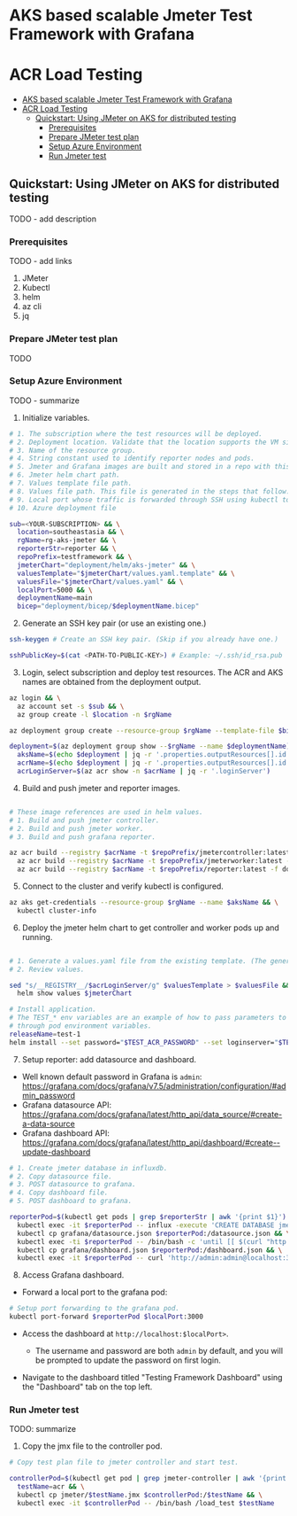 # AKS based scalable Jmeter Test Framework with Grafana

# ACR Load Testing

- [AKS based scalable Jmeter Test Framework with Grafana](#aks-based-scalable-jmeter-test-framework-with-grafana)
- [ACR Load Testing](#acr-load-testing)
  - [Quickstart: Using JMeter on AKS for distributed testing](#quickstart-using-jmeter-on-aks-for-distributed-testing)
    - [Prerequisites](#prerequisites)
    - [Prepare JMeter test plan](#prepare-jmeter-test-plan)
    - [Setup Azure Environment](#setup-azure-environment)
    - [Run Jmeter test](#run-jmeter-test)

## Quickstart: Using JMeter on AKS for distributed testing

TODO - add description

### Prerequisites
TODO - add links
1. JMeter
2. Kubectl
3. helm
4. az cli
5. jq

### Prepare JMeter test plan

TODO

### Setup Azure Environment 

TODO - summarize

1. Initialize variables.

```bash
# 1. The subscription where the test resources will be deployed.
# 2. Deployment location. Validate that the location supports the VM sizes referenced in the bicep files.
# 3. Name of the resource group.
# 4. String constant used to identify reporter nodes and pods.
# 5. Jmeter and Grafana images are built and stored in a repo with this prefix.
# 6. Jmeter helm chart path.
# 7. Values template file path.
# 8. Values file path. This file is generated in the steps that follow.
# 9. Local port whose traffic is forwarded through SSH using kubectl to the Grafana dashboard.
# 10. Azure deployment file

sub=<YOUR-SUBSCRIPTION> && \
  location=southeastasia && \
  rgName=rg-aks-jmeter && \
  reporterStr=reporter && \
  repoPrefix=testframework && \
  jmeterChart="deployment/helm/aks-jmeter" && \
  valuesTemplate="$jmeterChart/values.yaml.template" && \
  valuesFile="$jmeterChart/values.yaml" && \
  localPort=5000 && \
  deploymentName=main
  bicep="deployment/bicep/$deploymentName.bicep"
```

2. Generate an SSH key pair (or use an existing one.)

```bash
ssh-keygen # Create an SSH key pair. (Skip if you already have one.)

sshPublicKey=$(cat <PATH-TO-PUBLIC-KEY>) # Example: ~/.ssh/id_rsa.pub
```

3. Login, select subscription and deploy test resources. The ACR and AKS names are obtained from the deployment output.

```bash
az login && \
  az account set -s $sub && \
  az group create -l $location -n $rgName

az deployment group create --resource-group $rgName --template-file $bicep --parameters sshPublicKey="$sshPublicKey"

deployment=$(az deployment group show --$rgName --name $deploymentName) && \
  aksName=$(echo $deployment | jq -r '.properties.outputResources[].id' | grep "managedClusters" | awk '{n=split($1,A,"/"); print A[n]}') && \
  acrName=$(echo $deployment | jq -r '.properties.outputResources[].id' | grep "registries/[a-z0-9]*$" | awk '{n=split($1,A,"/"); print A[n]}') && \
  acrLoginServer=$(az acr show -n $acrName | jq -r '.loginServer')
```

4. Build and push jmeter and reporter images.

```bash

# These image references are used in helm values.
# 1. Build and push jmeter controller.
# 2. Build and push jmeter worker.
# 3. Build and push grafana reporter.

az acr build --registry $acrName -t $repoPrefix/jmetercontroller:latest -f dockerfiles/jmeter-controller.DOCKERFILE dockerfiles/ && \
  az acr build --registry $acrName -t $repoPrefix/jmeterworker:latest -f dockerfiles/jmeter-controller.DOCKERFILE dockerfiles/ && \
  az acr build --registry $acrName -t $repoPrefix/reporter:latest -f dockerfiles/reporter.DOCKERFILE dockerfiles/
```

5. Connect to the cluster and verify kubectl is configured.

```bash
az aks get-credentials --resource-group $rgName --name $aksName && \
  kubectl cluster-info
```

6. Deploy the jmeter helm chart to get controller and worker pods up and running.

```bash

# 1. Generate a values.yaml file from the existing template. (The generated values.yaml file is gitignored.)
# 2. Review values.

sed "s/__REGISTRY__/$acrLoginServer/g" $valuesTemplate > $valuesFile && \
  helm show values $jmeterChart

# Install application.
# The TEST_* env variables are an example of how to pass parameters to your test plan
# through pod environment variables.
releaseName=test-1
helm install --set password="$TEST_ACR_PASSWORD" --set loginserver="$TEST_ACR_LOGINSERVER" --set username="$TEST_ACR_USERNAME" $releaseName $jmeterChart
```

7. Setup reporter: add datasource and dashboard.

* Well known default password in Grafana is `admin`: https://grafana.com/docs/grafana/v7.5/administration/configuration/#admin_password
* Grafana datasource API: https://grafana.com/docs/grafana/latest/http_api/data_source/#create-a-data-source
* Grafana dashboard API: https://grafana.com/docs/grafana/latest/http_api/dashboard/#create--update-dashboard

```bash
# 1. Create jmeter database in influxdb.
# 2. Copy datasource file.
# 3. POST datasource to grafana.
# 4. Copy dashboard file.
# 5. POST dashboard to grafana.

reporterPod=$(kubectl get pods | grep $reporterStr | awk '{print $1}') && \
  kubectl exec -it $reporterPod -- influx -execute 'CREATE DATABASE jmeter' && \
  kubectl cp grafana/datasource.json $reporterPod:/datasource.json && \
  kubectl exec -ti $reporterPod -- /bin/bash -c 'until [[ $(curl "http://admin:admin@localhost:3000/api/datasources" -X POST -H "Content-Type: application/json;charset=UTF-8" --data-binary @grafana/datasource.json) ]]; do sleep 5; done' && \
  kubectl cp grafana/dashboard.json $reporterPod:/dashboard.json && \
  kubectl exec -it $reporterPod -- curl 'http://admin:admin@localhost:3000/api/dashboards/db' -X POST -H 'Content-Type: application/json;charset=UTF-8' --data-binary '@grafana/dashboard.json'
```

8. Access Grafana dashboard.

  * Forward a local port to the grafana pod:
```bash
# Setup port forwarding to the grafana pod.
kubectl port-forward $reporterPod $localPort:3000
```

  * Access the dashboard at `http://localhost:$localPort>`.
    * The username and password are both `admin` by default, and you will be 
      prompted to update the password on first login.

  * Navigate to the dashboard titled "Testing Framework Dashboard" using the "Dashboard" tab on the top left.

### Run Jmeter test

TODO: summarize

1. Copy the jmx file to the controller pod.

```bash
# Copy test plan file to jmeter controller and start test.

controllerPod=$(kubectl get pod | grep jmeter-controller | awk '{print $1}') && \
  testName=acr && \
  kubectl cp jmeter/$testName.jmx $controllerPod:/$testName && \
  kubectl exec -it $controllerPod -- /bin/bash /load_test $testName
```
